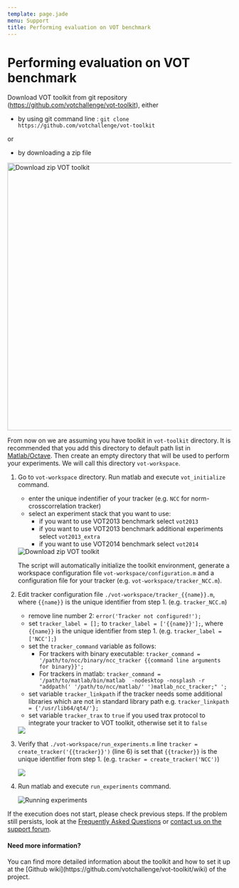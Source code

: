 ```yaml
---
template: page.jade
menu: Support
title: Performing evaluation on VOT benchmark
---
```


# Performing evaluation on VOT benchmark

Download VOT toolkit from git repository (https://github.com/votchallenge/vot-toolkit), either
* by using git command line : `git clone https://github.com/votchallenge/vot-toolkit`

or

* by downloading a zip file

<div class="screenshot"><img src="/howto/img/perfeval/1b.png" width=600 alt="Download zip VOT toolkit"/></div>

From now on we are assuming you have toolkit in `vot-toolkit` directory. It is recommended that you add this directory to default path list in [Matlab/Octave](http://www.mathworks.com/help/matlab/matlab_env/what-is-the-matlab-search-path.html). Then create an empty directory that will be used to perform your experiments. We will call this directory `vot-workspace`.       

       
1. Go to `vot-workspace` directory. Run matlab and execute `vot_initialize` command.
    -  enter the unique indentifier of your tracker (e.g. `NCC` for norm-crosscorrelation tracker)
    -  select an experiment stack that you want to use:
       - if you want to use VOT2013 benchmark select `vot2013`
       - if you want to use VOT2013 benchmark additional experiments select `vot2013_extra`
       - if you want to use VOT2014 benchmark select `vot2014`

     <div class="screenshot"><img src="/howto/img/perfeval/2b.png" alt="Download zip VOT toolkit"/></div>

     The script will automatically initialize the toolkit environment, generate a workspace configuration file `vot-workspace/configuration.m` and a configuration file for your tracker (e.g. `vot-workspace/tracker_NCC.m`).
       
2. Edit tracker configuration file `./vot-workspace/tracker_{{name}}.m`, where `{{name}}` is the unique identifier from step 1\. (e.g. `tracker_NCC.m`)
    - remove line number 2: `error('Tracker not configured!');` 
    - set `tracker_label = [];` to `tracker_label = ['{{name}}'];`, where `{{name}}` is the unique identifier from step 1\. (e.g. `tracker_label = ['NCC'];`)
    - set the `tracker_command` variable as follows:
        - For trackers with binary executable: `tracker_command = '/path/to/ncc/binary/ncc_tracker {{command line arguments for binary}}';`
        - For trackers in matlab: `tracker_command = '/path/to/matlab/bin/matlab  -nodesktop -nosplash -r "addpath(' '/path/to/ncc/matlab/' ')matlab_ncc_tracker;" ';`
    - set variable `tracker_linkpath` if the tracker needs some additional libraries which are not in standard library path
    e.g. `tracker_linkpath = {'/usr/lib64/qt4/'};`
    - set variable `tracker_trax` to `true` if you used trax protocol to integrate your tracker to VOT toolkit, otherwise
    set it to `false`

    <div class="screenshot"><img src="/howto/img/perfeval/22.png"/></div>
       
3. Verify that `./vot-workspace/run_experiments.m` line `tracker = create_tracker('{{tracker}}')` (line 6) is set that `{{tracker}}` is the unique identifier from step 1\.
    (e.g. `tracker = create_tracker('NCC')`)

    <div class="screenshot"><img src="/howto/img/perfeval/23.png" /></div>
   
4. Run matlab and execute `run_experiments` command.

    <div class="screenshot"><img src="/howto/img/perfeval/31.png" alt="Running experiments"/></div>

If the execution does not start, please check previous steps. If the problem still persists, 
look at the [Frequently Asked Questions](/howto/faq.html) or <a href="https://groups.google.com/forum/?hl=en#!forum/votchallenge-help"> contact us on the support forum</a>.


<div class="alert alert-info" role="alert">
<div class="icon-left"><i class="glyphicon glyphicon-question-sign hugeicon"></i> </div>
<h4>Need more information?</h4>
You can find more detailed information about the toolkit and how to set it up at the [Github wiki](https://github.com/votchallenge/vot-toolkit/wiki) of the project.
</div>

